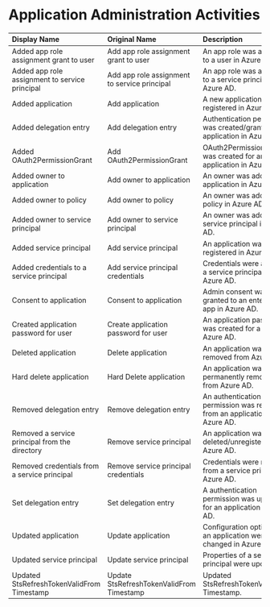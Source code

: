 # Application Administration Activities

| Display Name | Original Name | Description | Collected |
| :--- | :--- | :--- | :---: |
| Added app role assignment grant to user | Add app role assignment grant to user | An app role was assigned to a user in Azure AD. | ![](../../.gitbook/assets/checked.png) |
| Added app role assignment to service principal | Add app role assignment to service principal | An app role was assigned to a service principal in Azure AD. | ![](../../.gitbook/assets/checked.png) |
| Added application | Add application | A new application was registered in Azure AD. | ![](../../.gitbook/assets/checked.png) |
| Added delegation entry | Add delegation entry | Authentication permission was created/granted to an application in Azure AD. | ![](../../.gitbook/assets/checked.png) |
| Added OAuth2PermissionGrant | Add OAuth2PermissionGrant | OAuth2PermissionGrant was created for an application in Azure AD. | ![](../../.gitbook/assets/checked.png) |
| Added owner to application | Add owner to application | An owner was added to an application in Azure AD. | ![](../../.gitbook/assets/checked.png) |
| Added owner to policy | Add owner to policy | An owner was added to a policy in Azure AD. | ![](../../.gitbook/assets/checked.png) |
| Added owner to service principal | Add owner to service principal | An owner was added to a service principal in Azure AD. | ![](../../.gitbook/assets/checked.png) |
| Added service principal | Add service principal | An application was registered in Azure AD. | ![](../../.gitbook/assets/checked.png) |
| Added credentials to a service principal | Add service principal credentials | Credentials were added to a service principal in Azure AD. | ![](../../.gitbook/assets/checked.png) |
| Consent to application | Consent to application | Admin consent was granted to an enterprise app in Azure AD. | ![](../../.gitbook/assets/checked.png) |
| Created application password for user | Create application password for user | An application password was created for a user in Azure AD. | ![](../../.gitbook/assets/checked.png) |
| Deleted application | Delete application | An application was removed from Azure AD. | ![](../../.gitbook/assets/checked.png) |
| Hard delete application | Hard Delete application | An application was permanently removed from Azure AD. | ![](../../.gitbook/assets/checked.png) |
| Removed delegation entry | Remove delegation entry | An authentication permission was removed from an application in Azure AD. | ![](../../.gitbook/assets/checked.png) |
| Removed a service principal from the directory | Remove service principal | An application was deleted/unregistered from Azure AD. | ![](../../.gitbook/assets/checked.png) |
| Removed credentials from a service principal | Remove service principal credentials | Credentials were removed from a service principal in Azure AD. | ![](../../.gitbook/assets/checked.png) |
| Set delegation entry | Set delegation entry | A authentication permission was updated for an application in Azure AD. | ![](../../.gitbook/assets/checked.png) |
| Updated application | Update application | Configuration options of an application were changed in Azure AD. | ![](../../.gitbook/assets/checked.png) |
| Updated service principal | Update service principal | Properties of a service principal were updated. | ![](../../.gitbook/assets/checked.png) |
| Updated StsRefreshTokenValidFrom Timestamp | Update StsRefreshTokenValidFrom Timestamp | Updated StsRefreshTokenValidFrom Timestamp. | ![](../../.gitbook/assets/checked.png) |
